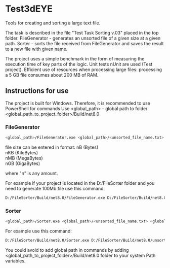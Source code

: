 # Test3dEYE

Tools for creating and sorting a large text file.

The task is described in the file "Test Task Sorting v.03" placed in the top folder.
FileGenerator - generates an unsorted file of a given size at a given path.
Sorter - sorts the file received from FileGenerator and saves the result to a new file with given name.

The project uses a simple benchmark in the form of measuring the execution time of key parts of the logic.
Unit tests nUnit are used (Test project).
Efficient use of resources when processing large files: processing a 5 GB file consumes about 200 MB of RAM.

## Instructions for use
The project is built for Windows. Therefore, it is recommended to use PowerShell for commands
Use <global_path> - global path to folder  <global_path_to_project_folder>/Build/net8.0


### FileGenerator

```bash
<global_path>/FileGenerator.exe <global_path>/<unsorted_file_name.txt> <file_size>
```
file size can be entered in format:
nB (Bytes)  
nKB (KiloBytes)  
nMB (MegaBytes)  
nGB (GigaBytes)

where "n" is any amount.

For example if your project is located in the D:/FileSorter folder and you need to generate 100Mb file use this command:

```bash
D:/FileSorter/Build/net8.0/FileGenerator.exe D:/FileSorter/Build/net8.0/unsorted.txt 100Mb
```

### Sorter 

```bash
<global_path>/Sorter.exe <global_path>/<unsorted_file_name.txt> <global_path>/<sorted_file_name.txt><file_size>
```
For example use this command:

```bash
D:/FileSorter/Build/net8.0/Sorter.exe D:/FileSorter/Build/net8.0/unsorted.txt D:/FileSorter/Build/net8.0/sorted.txt
```

You could avoid to add global path in commands by adding <global_path_to_project_folder>/Build/net8.0 folder to your system Path variables.